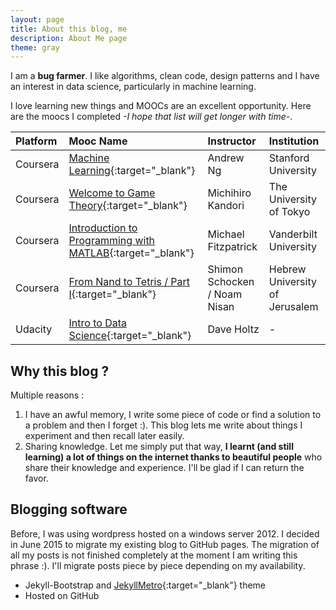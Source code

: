```yaml
---
layout: page
title: About this blog, me
description: About Me page
theme: gray
---
```

I am a **bug farmer**. I like algorithms, clean code, design patterns and I have an interest in data science, particularly in machine learning. 

I love learning new things and MOOCs are an excellent opportunity. Here are the moocs I completed *-I hope that list will get longer with time-*.

|Platform|Mooc Name|Instructor|Institution|
|:--|:--|:--|:--|
|Coursera|[Machine Learning](https://www.coursera.org/learn/machine-learning/home/info){:target="_blank"}|Andrew Ng|Stanford University|
|Coursera|[Welcome to Game Theory](https://www.coursera.org/course/welcomegametheory){:target="_blank"}|Michihiro Kandori|The University of Tokyo|
|Coursera|[Introduction to Programming with MATLAB](https://www.coursera.org/course/matlab){:target="_blank"}|Michael Fitzpatrick|Vanderbilt University|
|Coursera|[From Nand to Tetris / Part I](https://www.coursera.org/course/nand2tetris1){:target="_blank"}|Shimon Schocken / Noam Nisan|Hebrew University of Jerusalem|
|Udacity|[Intro to Data Science](https://www.udacity.com/course/intro-to-data-science--ud359){:target="_blank"}|Dave Holtz|-|

## **Why this blog ?**

Multiple reasons :

1.  I have an awful memory, I write some piece of code or find a solution to a problem and then I forget :). This blog lets me write 
about things I experiment and then recall later easily.
2.  Sharing knowledge. Let me simply put that way, **I learnt (and still learning) a lot of things on the internet thanks to beautiful people** who 
share their knowledge and experience. I'll be glad if I can return the favor.

## **Blogging software**

Before, I was using wordpress hosted on a windows server 2012. I decided in June 2015 to migrate my existing blog to GitHub pages.
The migration of all my posts is not finished completely at the moment I am writing this phrase :). I'll migrate posts piece by piece
depending on my availability.

*   Jekyll-Bootstrap and [JekyllMetro](https://github.com/olakara/JekyllMetro){:target="_blank"} theme
*   Hosted on GitHub